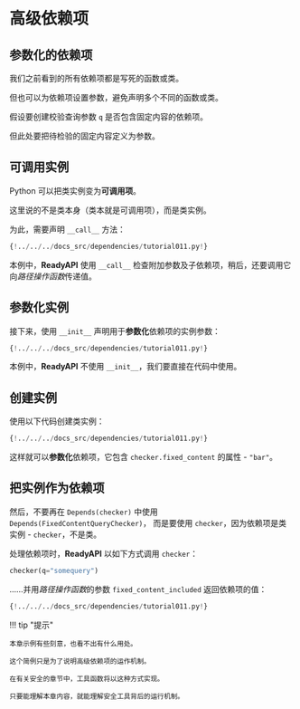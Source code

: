 # 高级依赖项

## 参数化的依赖项

我们之前看到的所有依赖项都是写死的函数或类。

但也可以为依赖项设置参数，避免声明多个不同的函数或类。

假设要创建校验查询参数 `q` 是否包含固定内容的依赖项。

但此处要把待检验的固定内容定义为参数。

## **可调用**实例

Python 可以把类实例变为**可调用项**。

这里说的不是类本身（类本就是可调用项），而是类实例。

为此，需要声明 `__call__` 方法：

```Python hl_lines="10"
{!../../../docs_src/dependencies/tutorial011.py!}
```

本例中，**ReadyAPI**  使用 `__call__` 检查附加参数及子依赖项，稍后，还要调用它向*路径操作函数*传递值。

## 参数化实例

接下来，使用 `__init__` 声明用于**参数化**依赖项的实例参数：

```Python hl_lines="7"
{!../../../docs_src/dependencies/tutorial011.py!}
```

本例中，**ReadyAPI** 不使用 `__init__`，我们要直接在代码中使用。

## 创建实例

使用以下代码创建类实例：

```Python hl_lines="16"
{!../../../docs_src/dependencies/tutorial011.py!}
```

这样就可以**参数化**依赖项，它包含 `checker.fixed_content` 的属性 - `"bar"`。

## 把实例作为依赖项

然后，不要再在 `Depends(checker)` 中使用 `Depends(FixedContentQueryChecker)`， 而是要使用 `checker`，因为依赖项是类实例 - `checker`，不是类。

处理依赖项时，**ReadyAPI** 以如下方式调用 `checker`：

```Python
checker(q="somequery")
```

……并用*路径操作函数*的参数 `fixed_content_included` 返回依赖项的值：

```Python hl_lines="20"
{!../../../docs_src/dependencies/tutorial011.py!}
```

!!! tip "提示"

    本章示例有些刻意，也看不出有什么用处。

    这个简例只是为了说明高级依赖项的运作机制。

    在有关安全的章节中，工具函数将以这种方式实现。

    只要能理解本章内容，就能理解安全工具背后的运行机制。
